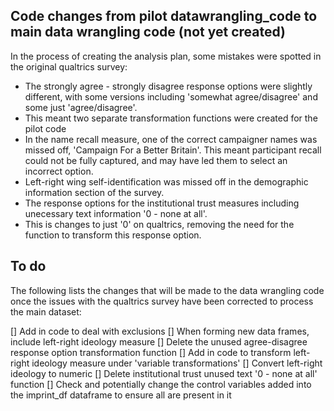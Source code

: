 ## Code changes from pilot datawrangling_code to main data wrangling code (not yet created)

In the process of creating the analysis plan, some mistakes were spotted in the original qualtrics survey:

- The strongly agree - strongly disagree response options were slightly different, with some versions including 'somewhat agree/disagree' and some just 'agree/disagree'.
 - This meant two separate transformation functions were created for the pilot code
- In the name recall measure, one of the correct campaigner names was missed off, 'Campaign For a Better Britain'. This meant participant recall could not be fully captured, and may have led them to select an incorrect option.
- Left-right wing self-identification was missed off in the demographic information section of the survey.
- The response options for the institutional trust measures including unecessary text information '0 - none at all'.
 - This is changes to just '0' on qualtrics, removing the need for the function to transform this response option.


## To do

The following lists the changes that will be made to the data wrangling code once the issues with the qualtrics survey have been corrected to process the main dataset:

[] Add in code to deal with exclusions
[] When forming new data frames, include left-right ideology measure
[] Delete the unused agree-disagree response option transformation function
[] Add in code to transform left-right ideology measure under 'variable transformations'
[] Convert left-right ideology to numeric
[] Delete institutional trust unused text '0 - none at all' function
[] Check and potentially change the control variables added into the imprint_df dataframe to ensure all are present in it